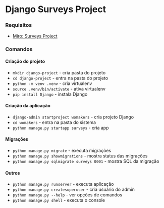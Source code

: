 # Django Surveys Project

### Requisitos
- [Miro: Surveys Project](https://miro.com/app/board/uXjVLX7sp2I=/?share_link_id=488501560439)

### Comandos

#### Criação do projeto
- `mkdir django-project` - cria pasta do projeto
- `cd django-project` - entra na pasta do projeto
- `python -m venv .venv` - cria virtualenv
- `source .venv/bin/activate` - ativa virtualenv
- `pip install Django` - instala Django

#### Criação da aplicação
- `django-admin startproject womakers` - cria projeto Django
- `cd womakers` - entra na pasta do sistema
- `python manage.py startapp surveys` - cria app

#### Migrações
- `python manage.py migrate` - executa migrações
- `python manage.py showmigrations` - mostra status das migrações
- `python manage.py sqlmigrate surveys 0001` - mostra SQL da migração

#### Outros
- `python manage.py runserver` - executa aplicação
- `python manage.py createsuperuser` - cria usuário do admin
- `python manage.py --help` - ver opções de comandos
- `python manage.py shell` - executa o console